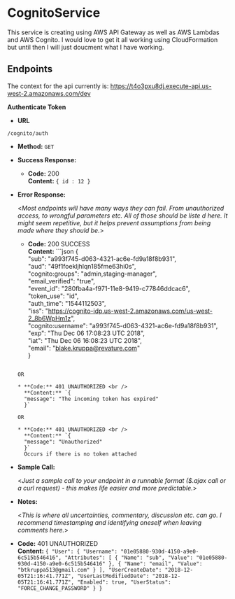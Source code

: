 # CognitoService
This service is creating using AWS API Gateway as well as AWS Lambdas and AWS Cognito. I would love to get it all working using CloudFormation but until then I will just doucment what I have working.

## Endpoints
  The context for the api currently is: https://t4o3pxu8dj.execute-api.us-west-2.amazonaws.com/dev

**Authenticate Token**

* **URL**

 `/cognito/auth`

* **Method:**
  `GET`

* **Success Response:**
  * **Code:** 200  
    **Content:** `{ id : 12 }`
 
* **Error Response:**

  <_Most endpoints will have many ways they can fail. From unauthorized access, to wrongful parameters etc. All of those should be liste d here. It might seem repetitive, but it helps prevent assumptions from being made where they should be._>

  * **Code:** 200 SUCCESS <br />
    **Content:** ```json
    {  
      "sub": "a993f745-d063-4321-ac6e-fd9a18f8b931",  
      "aud": "49f1foekljhlqn185fme63hi0s",  
      "cognito:groups": "admin,staging-manager",  
      "email_verified": "true",  
      "event_id": "280fba4a-f971-11e8-9419-c77846ddcac6",  
      "token_use": "id",  
      "auth_time": "1544112503",  
      "iss": "https://cognito-idp.us-west-2.amazonaws.com/us-west-2_8b6WpHm1z",  
      "cognito:username": "a993f745-d063-4321-ac6e-fd9a18f8b931",  
      "exp": "Thu Dec 06 17:08:23 UTC 2018",  
      "iat": "Thu Dec 06 16:08:23 UTC 2018",  
      "email": "blake.kruppa@revature.com"  
  }
  ```
  
  OR

  * **Code:** 401 UNAUTHORIZED <br />
    **Content:** `{
    "message": "The incoming token has expired"
    }`

  OR 
 
  * **Code:** 401 UNAUTHORIZED <br />
    **Content:** `{
    "message": "Unauthorized"
    }`  
    Occurs if there is no token attached

* **Sample Call:**

  <_Just a sample call to your endpoint in a runnable format ($.ajax call or a curl request) - this makes life easier and more predictable._> 

* **Notes:**

  <_This is where all uncertainties, commentary, discussion etc. can go. I recommend timestamping and identifying oneself when leaving comments here._> 




* **Code:** 401 UNAUTHORIZED <br />
    **Content:** `{
      "User": {
          "Username": "01e05880-930d-4150-a9e0-6c515b546416",
          "Attributes": [
              {
                  "Name": "sub",
                  "Value": "01e05880-930d-4150-a9e0-6c515b546416"
              },
              {
                  "Name": "email",
                  "Value": "btkruppa513@gmail.com"
              }
          ],
          "UserCreateDate": "2018-12-05T21:16:41.771Z",
          "UserLastModifiedDate": "2018-12-05T21:16:41.771Z",
          "Enabled": true,
          "UserStatus": "FORCE_CHANGE_PASSWORD"
      }
  }`
  
